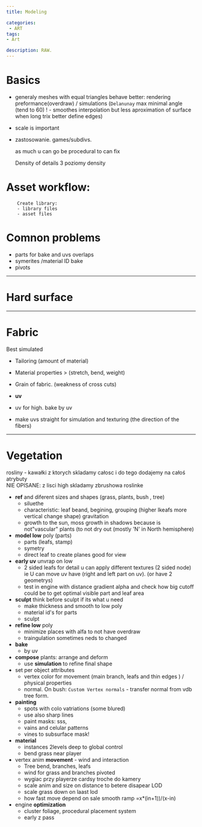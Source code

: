 ```yaml
---
title: Modeling

categories:
 - ART
tags:
- Art

description: RAW.
---
```




# Basics
- generaly meshes with equal triangles behave better: rendering preformance(overdraw) / simulations (`Delanunay` max minimal angle (tend to 60) ! - smoothes interpolation but less aproximation of surface when long trix better define edges)
- scale is important
- zastosowanie. games/subdivs.

   as much u can go be procedural to can fix


   Density of details
   3 poziomy density



# Asset workflow:

        Create library:
        - library files
        - asset files




# Comnon problems
- parts for bake and uvs overlaps
- symerites
/material ID bake
- pivots         
---        
# Hard surface

---


# Fabric
Best simulated

- Tailoring (amount of material)   
- Material properties >  (stretch, bend, weight)    
- Grain of fabric. (weakness of cross cuts)  

- **uv**
- uv for high. bake by uv
- make uvs straight for simulation and texturing (the direction of the fibers)






---


# Vegetation
rosliny - kawałki z ktorych skladamy całosc i do tego dodajemy na całoś atrybuty  
NIE OPISANE: z lisci high skladamy zbrushowa roslinke

- **ref** and diferent sizes and shapes  (grass, plants, bush , tree)
  - siluethe
  - characteristic: leaf beand, begining, grouping (higher lkeafs more vertical change shape) gravitation
  - growth to the sun, moss growth in shadows  because is not"vascular" plants (to not dry out (mostly 'N' in North hemisphere)
- **model low** poly (parts)
  - parts (leafs, stamp)
  - symetry
  - direct leaf to create planes good for view
- **early uv** unvrap on low
  - 2 sided leafs for detail u can apply different textures (2 sided node) ie U can move uv have (right and left part on uv). (or have 2 geometrys)
  - test in engine with distance gradient alpha and check how big cutoff could be to get optimal visible part and leaf area
- **sculpt** think before sculpt if its what u need
  - make thickness and smooth to low poly
  - material id's for parts
  - sculpt
- **refine low** poly
  - minimize places with alfa to not have overdraw
  - traingulation sometimes neds to changed
- **bake**
  - by uv
- **compose** plants: arrange and deform  
  - use **simulation** to refine final shape
- set per object attributes
  - vertex color for movement  (main branch, leafs and thin edges ) / physical properties
  - normal. On bush:  `Custom Vertex normals` - transfer normal from vdb tree form.
- **painting**
  - spots with colo vatriations (some blured)
  - use also sharp lines
  - paint masks: sss,
  - vains and celular patterns
  - vines to subsurface mask!
- **material**
  - instances 2levels deep to global control
  - bend grass near player
- vertex anim **movement**  - wind and interaction
  - Tree bend, branches, leafs
  - wind for grass and branches pivoted   
  - wygiac przy playerze cardsy troche do kamery   
  - scale anim and size on distance to betere disapear LOD
  - scale grass down on laast lod
  - how fast move depend on sale smooth ramp =x*(in+1))/(x-in)   
- engine **optimization**
  - cluster foliage, procedural placement system
  - early z pass   
